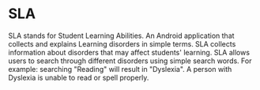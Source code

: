 SLA
===

SLA stands for Student Learning Abilities. An Android application that collects and explains Learning disorders in simple terms.  SLA collects information about disorders that may affect students' learning. SLA allows users to search through different disorders using simple search words. For example: searching "Reading" will result in "Dyslexia". A person with Dyslexia is unable to read or spell properly.
